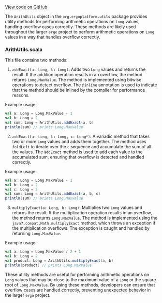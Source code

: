 [View code on GitHub](https://github.com/ergoplatform/ergo/.autodoc/docs/json/ergo-wallet/src/main/scala/org/ergoplatform/utils)

The `ArithUtils` object in the `org.ergoplatform.utils` package provides utility methods for performing arithmetic operations on `Long` values, handling overflow cases correctly. These methods are likely used throughout the larger `ergo` project to perform arithmetic operations on `Long` values in a way that handles overflow correctly.

### ArithUtils.scala

This file contains two methods:

1. `addExact(a: Long, b: Long)`: Adds two `Long` values and returns the result. If the addition operation results in an overflow, the method returns `Long.MaxValue`. The method is implemented using bitwise operations to detect overflow. The `@inline` annotation is used to indicate that the method should be inlined by the compiler for performance reasons.

Example usage:

```scala
val a: Long = Long.MaxValue - 1
val b: Long = 2
val sum: Long = ArithUtils.addExact(a, b)
println(sum) // prints Long.MaxValue
```

2. `addExact(a: Long, b: Long, c: Long*)`: A variadic method that takes two or more `Long` values and adds them together. The method uses `foldLeft` to iterate over the `c` sequence and accumulate the sum of all the values. The `addExact` method is used to add each value to the accumulated sum, ensuring that overflow is detected and handled correctly.

Example usage:

```scala
val a: Long = Long.MaxValue - 1
val b: Long = 2
val c: Long = 3
val sum: Long = ArithUtils.addExact(a, b, c)
println(sum) // prints Long.MaxValue
```

3. `multiplyExact(a: Long, b: Long)`: Multiplies two `Long` values and returns the result. If the multiplication operation results in an overflow, the method returns `Long.MaxValue`. The method is implemented using the `java7.compat.Math.multiplyExact` method, which throws an exception if the multiplication overflows. The exception is caught and handled by returning `Long.MaxValue`.

Example usage:

```scala
val a: Long = Long.MaxValue / 2 + 1
val b: Long = 2
val product: Long = ArithUtils.multiplyExact(a, b)
println(product) // prints Long.MaxValue
```

These utility methods are useful for performing arithmetic operations on `Long` values that may be close to the maximum value of a `Long` or the square root of `Long.MaxValue`. By using these methods, developers can ensure that overflow cases are handled correctly, preventing unexpected behavior in the larger `ergo` project.
